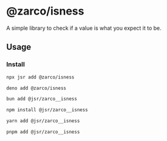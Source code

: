 # @zarco/isness

A simple library to check if a value is what you expect it to be.

## Usage

### Install

```sh
npx jsr add @zarco/isness
```

```sh
deno add @zarco/isness
```

```sh
bun add @jsr/zarco__isness
```

```sh
npm install @jsr/zarco__isness
```

```sh
yarn add @jsr/zarco__isness
```

```sh
pnpm add @jsr/zarco__isness
```
